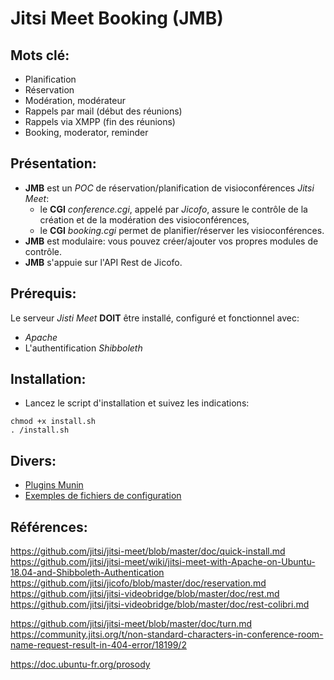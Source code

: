 # Jitsi Meet Booking (JMB)

## Mots clé:

* Planification
* Réservation
* Modération, modérateur
* Rappels par mail (début des réunions)
* Rappels via XMPP (fin des réunions)
* Booking, moderator, reminder

## Présentation:

* **JMB** est un *POC* de réservation/planification de visioconférences *Jitsi Meet*:
  * le **CGI** *conference.cgi*, appelé par *Jicofo*, assure le contrôle de la création et de la modération des visioconférences,
  * le **CGI** *booking.cgi* permet de planifier/réserver les visioconférences.
* **JMB** est modulaire: vous pouvez créer/ajouter vos propres modules de contrôle.
* **JMB** s'appuie sur l'API Rest de Jicofo.

## Prérequis:

Le serveur *Jisti Meet* **DOIT** être installé, configuré et fonctionnel avec:

* *Apache*
* L'authentification *Shibboleth*

## Installation:

* Lancez le script d'installation et suivez les indications:

```
chmod +x install.sh
. /install.sh
```

## Divers:

* [Plugins Munin](https://github.com/lspagnol/jitsi-jmb/tree/master/munin)
* [Exemples de fichiers de configuration](https://github.com/lspagnol/jitsi-jmb/tree/master/conf-samples)

## Références:

https://github.com/jitsi/jitsi-meet/blob/master/doc/quick-install.md
https://github.com/jitsi/jitsi-meet/wiki/jitsi-meet-with-Apache-on-Ubuntu-18.04-and-Shibboleth-Authentication
https://github.com/jitsi/jicofo/blob/master/doc/reservation.md
https://github.com/jitsi/jitsi-videobridge/blob/master/doc/rest.md
https://github.com/jitsi/jitsi-videobridge/blob/master/doc/rest-colibri.md

https://github.com/jitsi/jitsi-meet/blob/master/doc/turn.md
https://community.jitsi.org/t/non-standard-characters-in-conference-room-name-request-result-in-404-error/18199/2

https://doc.ubuntu-fr.org/prosody
